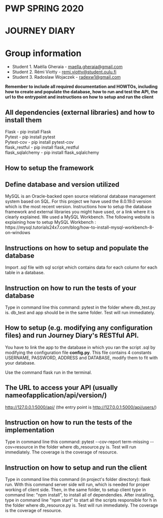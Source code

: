 # PWP SPRING 2020
# JOURNEY DIARY
# Group information
* Student 1. Maëlla Gheraia - maella.gheraia@gmail.com
* Student 2. Rémi Viotty - remi.viotty@student.oulu.fi
* Student 3. Radoslaw Wojaczek - radexw1@gmail.com

__Remember to include all required documentation and HOWTOs, including how to create and populate the database, how to run and test the API, the url to the entrypoint and instructions on how to setup and run the client__


<h2> All dependencies (external libraries) and how to install them </h2>
Flask - pip install Flask </br>
Pytest - pip install pytest </br>
Pytest-cov - pip install pytest-cov </br>
flask_restful - pip install flask_restful </br>
flask_sqlalchemy - pip install flask_sqlalchemy </br>
  
<h2>How to setup the framework </h2>
  
<h2> Define database and version utilized </h2>
MySQL is an Oracle-backed open source relational database management system based on SQL.  For this project we have used the 8.0.19.0 version which is the most recent version. 
Instructions how to setup the database framework and external libraries you might have used, or a link where it is clearly explained.
We used a MySQL Workbench. The following website is explaining how to setup MySQL Workbench : https://mysql.tutorials24x7.com/blog/how-to-install-mysql-workbench-8-on-windows

<h2>Instructions on how to setup and populate the database </h2>
				
Import .sql file with sql script which contains data for each column for each table in a database.

<h2> Instruction on how to run the tests of your database </h2>

Type in command line this command: pytest in the folder where db_test.py is. db_test and app should be in the same folder. Test will run immediately.

<h2> How to setup (e.g. modifying any configuration files) and run Journey Diary's RESTful API. </h2>

You have to link the app to the database in which you ran the script .sql by modifying the configuration file **config.py**.
This file contains 4 constants USERNAME, PASSWORD, ADDRESS and DATABASE, modify them to fit with your database.

Use the command flask run in the terminal. 

<h2>The URL to access your API (usually nameofapplication/api/version/)</h2>

http://127.0.0.1:5000/api/ (the entry point is http://127.0.0.1:5000/api/users/)

<h2> Instruction on how to run the tests of the implementation </h2>

Type in command line this command: pytest --cov-report term-missing --cov=resource
 in the folder where db_resource.py is. Test will run immediately. The coverage is the coverage of resource.

<h2> Instruction on how to setup and run the client </h2>

Type in command line this command (in project's folder directory): flask run. With this command server side will run, which is needed for proper working of client side.
Then, in the same folder, to setup client type in command line: "npm install", to install all of dependendies.
After installing, type in command line "npm start" to start all the scripts responsible for h
 in the folder where db_resource.py is. Test will run immediately. The coverage is the coverage of resource.

